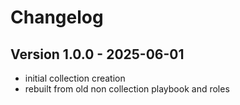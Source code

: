 # Changelog

## Version 1.0.0 - 2025-06-01

- initial collection creation
- rebuilt from old non collection playbook and roles
